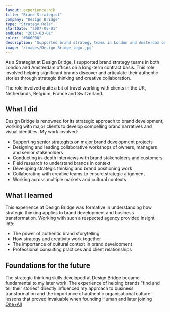 ```yaml
---
layout: experience.njk
title: "Brand Strategist"
company: "Design Bridge"
type: "Strategy Role"
startDate: "2007-05-01"
endDate: "2013-03-01"
color: "#000000"
description: "Supported brand strategy teams in London and Amsterdam on long-term contract basis, helping significant brands find and tell their stories."
image: "/images/Design_Bridge_logo.jpg"
---
```



As a Strategist at Design Bridge, I supported brand strategy teams in both London and Amsterdam offices on a long-term contract basis. This role involved helping significant brands discover and articulate their authentic stories through strategic thinking and creative collaboration.

The role involved quite a bit of travel working with clients in the UK, Netherlands, Belgium, France and Switzerland.

## What I did

Design Bridge is renowned for its strategic approach to brand development, working with major clients to develop compelling brand narratives and visual identities. My work involved:

- Supporting senior strategists on major brand development projects
- Designing and leading collaborative workshops of owners, managers and senior stakeholders
- Conducting in-depth interviews with brand stakeholders and customers
- Field research to understand brands in context
- Developing strategic thinking and brand positioning work
- Collaborating with creative teams to ensure strategic alignment
- Working across multiple markets and cultural contexts

## What I learned

This experience at Design Bridge was formative in understanding how strategic thinking applies to brand development and business transformation. Working with such a respected agency provided insight into:

- The power of authentic brand storytelling
- How strategy and creativity work together
- The importance of cultural context in brand development
- Professional consulting practices and client relationships

## Foundations for the future

The strategic thinking skills developed at Design Bridge became fundamental to my later work. The experience of helping brands "find and tell their stories" directly influenced my approach to business transformation and the importance of authentic organisational culture - lessons that proved invaluable when founding Human and later joining [One+All](/experiences/oneandall/)
